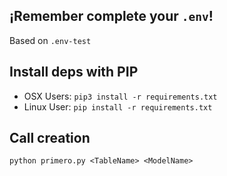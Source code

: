 ## ¡Remember complete your `.env`!
Based on `.env-test`

## Install deps with PIP
* OSX Users: `pip3 install -r requirements.txt`
* Linux User: `pip install -r requirements.txt`

## Call creation
`python primero.py <TableName> <ModelName>`
